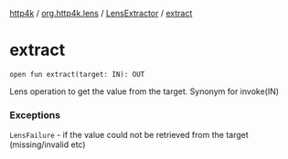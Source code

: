 [http4k](../../index.md) / [org.http4k.lens](../index.md) / [LensExtractor](index.md) / [extract](./extract.md)

# extract

`open fun extract(target: IN): OUT`

Lens operation to get the value from the target. Synonym for invoke(IN)

### Exceptions

`LensFailure` - if the value could not be retrieved from the target (missing/invalid etc)